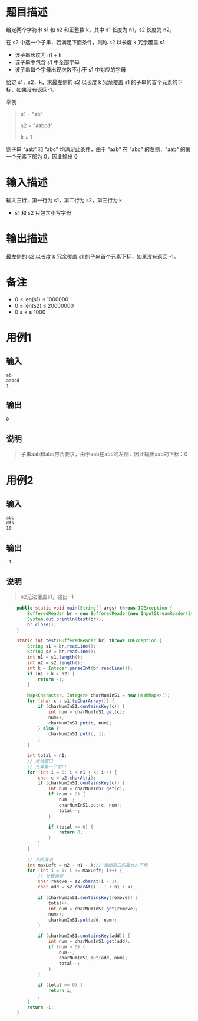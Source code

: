 # 题目描述

给定两个字符串 s1 和 s2 和正整数 k，其中 s1 长度为 n1，s2 长度为 n2。

在 s2 中选一个子串，若满足下面条件，则称 s2 以长度 k 冗余覆盖 s1

- 该子串长度为 n1 + k
- 该子串中包含 s1 中全部字母
- 该子串每个字母出现次数不小于 s1 中对应的字母

给定 s1，s2，k，求最左侧的 s2 以长度 k 冗余覆盖 s1 的子串的首个元素的下标，如果没有返回-1。

举例：

> s1 = "ab"
>
> s2 = "aabcd"
>
> k = 1

则子串 “aab” 和 "abc" 均满足此条件，由于 "aab" 在 "abc" 的左侧，"aab" 的第一个元素下部为 0，因此输出 0

# 输入描述

输入三行，第一行为 s1，第二行为 s2，第三行为 k

- s1 和 s2 只包含小写字母

# 输出描述

最左侧的 s2 以长度 k 冗余覆盖 s1 的子串首个元素下标，如果没有返回 -1。

# 备注

- 0 ≤ len(s1) ≤ 1000000
- 0 ≤ len(s2) ≤ 20000000
- 0 ≤ k ≤ 1000

# 用例1

## 输入

```none
ab
aabcd
1
```

## 输出

```none
0
```

## 说明

> 子串aab和abc符合要求，由于aab在abc的左侧，因此输出aab的下标：0

# 用例2

## 输入

```none
abc
dfs
10
```

## 输出

```none
-1
```

## 说明

> s2无法覆盖s1，输出 -1



~~~java
    public static void main(String[] args) throws IOException {
        BufferedReader br = new BufferedReader(new InputStreamReader(System.in));
        System.out.println(test(br));
        br.close();
    }

    static int test(BufferedReader br) throws IOException {
        String s1 = br.readLine();
        String s2 = br.readLine();
        int n1 = s1.length();
        int n2 = s2.length();
        int k = Integer.parseInt(br.readLine());
        if (n1 + k > n2) {
            return -1;
        }

        Map<Character, Integer> charNumInS1 = new HashMap<>();
        for (char c : s1.toCharArray()) {
            if (charNumInS1.containsKey(c)) {
                int num = charNumInS1.get(c);
                num++;
                charNumInS1.put(c, num);
            } else {
                charNumInS1.put(c, 1);
            }
        }

        int total = n1;
        // 滑动窗口
        // 先算第一个窗口
        for (int i = 0; i < n1 + k; i++) {
            char c = s2.charAt(i);
            if (charNumInS1.containsKey(c)) {
                int num = charNumInS1.get(c);
                if (num > 0) {
                    num--;
                    charNumInS1.put(c, num);
                    total--;
                }

                if (total == 0) {
                    return 0;
                }
            }
        }

        // 开始滑动
        int maxLeft = n2 - n1 - k;// 滑动窗口的最大左下标
        for (int i = 1; i <= maxLeft; i++) {
            // 计算差异
            char remove = s2.charAt(i - 1);
            char add = s2.charAt(i - 1 + n1 + k);

            if (charNumInS1.containsKey(remove)) {
                total++;
                int num = charNumInS1.get(remove);
                num++;
                charNumInS1.put(add, num);
            }

            if (charNumInS1.containsKey(add)) {
                int num = charNumInS1.get(add);
                if (num > 0) {
                    num--;
                    charNumInS1.put(add, num);
                    total--;
                }
            }

            if (total == 0) {
                return i;
            }
        }
        return -1;
    }
~~~

